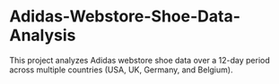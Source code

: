 # Adidas-Webstore-Shoe-Data-Analysis
This project analyzes Adidas webstore shoe data over a 12-day period across multiple countries (USA, UK, Germany, and Belgium).
